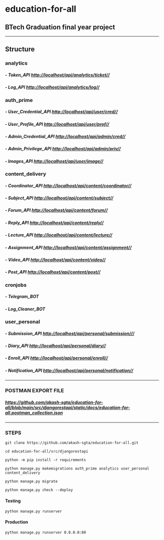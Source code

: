 # education-for-all

## BTech Graduation final year project

***

## Structure

### analytics

##### - Token_API <http://localhost/api/analytics/ticket//>

##### - Log_API <http://localhost/api/analytics/log//>

### auth_prime

##### - User_Credential_API <http://localhost/api/user/cred//>

##### - User_Profile_API <http://localhost/api/user/prof//>

##### - Admin_Credential_API <http://localhost/api/admin/cred//>

##### - Admin_Privilege_API <http://localhost/api/admin/priv//>

##### - Images_API <http://localhost/api/user/image//>

### content_delivery

##### - Coordinator_API <http://localhost/api/content/coordinator//>

##### - Subject_API <http://localhost/api/content/subject//>

##### - Forum_API <http://localhost/api/content/forum//>

##### - Reply_API <http://localhost/api/content/reply//>

##### - Lecture_API <http://localhost/api/content/lecture//>

##### - Assignment_API <http://localhost/api/content/assignment//>

##### - Video_API <http://localhost/api/content/video//>

##### - Post_API <http://localhost/api/content/post//>

### cronjobs

##### - Telegram_BOT

##### - Log_Cleaner_BOT

### user_personal

##### - Submission_API <http://localhost/api/personal/submission///>

##### - Diary_API <http://localhost/api/personal/diary//>

##### - Enroll_API <http://localhost/api/personal/enroll//>

##### - Notification_API <http://localhost/api/personal/notification//>

***

### POSTMAN EXPORT FILE

##### <https://github.com/akash-sgta/education-for-all/blob/main/src/djangorestapi/static/docs/education-for-all.postman_collection.json>

***

### STEPS

    git clone https://github.com/akash-sgta/education-for-all.git
    
    cd education-for-all/src/djangorestapi

    python -m pip install -r requirements

    python manage.py makemigrations auth_prime analytics user_personal content_delivery

    python manage.py migrate

    python manage.py check --deploy

#### Testing

    python manage.py runserver

#### Production

    python manage.py runserver 0.0.0.0:80
